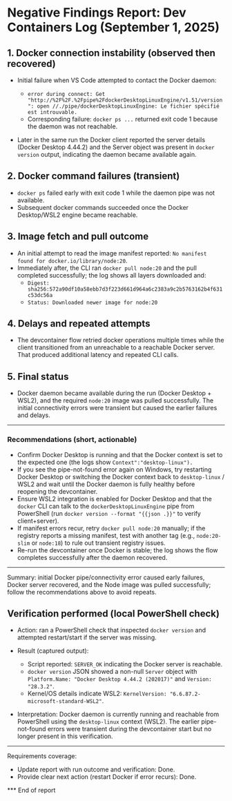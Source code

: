 # Negative Findings Report: Dev Containers Log (September 1, 2025)

## 1. Docker connection instability (observed then recovered)

- Initial failure when VS Code attempted to contact the Docker daemon:
  - `error during connect: Get "http://%2F%2F.%2Fpipe%2FdockerDesktopLinuxEngine/v1.51/version": open //./pipe/dockerDesktopLinuxEngine: Le fichier spécifié est introuvable.`
  - Corresponding failure: `docker ps ...` returned exit code 1 because the daemon was not reachable.

- Later in the same run the Docker client reported the server details (Docker Desktop 4.44.2) and the Server object was present in `docker version` output, indicating the daemon became available again.

## 2. Docker command failures (transient)

- `docker ps` failed early with exit code 1 while the daemon pipe was not available.
- Subsequent docker commands succeeded once the Docker Desktop/WSL2 engine became reachable.

## 3. Image fetch and pull outcome

- An initial attempt to read the image manifest reported: `No manifest found for docker.io/library/node:20`.
- Immediately after, the CLI ran `docker pull node:20` and the pull completed successfully; the log shows all layers downloaded and:
  - `Digest: sha256:572a90df10a58ebb7d3f223d661d964a6c2383a9c2b5763162b4f631c53dc56a`
  - `Status: Downloaded newer image for node:20`

## 4. Delays and repeated attempts

- The devcontainer flow retried docker operations multiple times while the client transitioned from an unreachable to a reachable Docker server. That produced additional latency and repeated CLI calls.

## 5. Final status

- Docker daemon became available during the run (Docker Desktop + WSL2), and the required `node:20` image was pulled successfully. The initial connectivity errors were transient but caused the earlier failures and delays.

---

### Recommendations (short, actionable)

- Confirm Docker Desktop is running and that the Docker context is set to the expected one (the logs show `Context":"desktop-linux").`
- If you see the pipe-not-found error again on Windows, try restarting Docker Desktop or switching the Docker context back to `desktop-linux` / WSL2 and wait until the Docker daemon is fully healthy before reopening the devcontainer.
- Ensure WSL2 integration is enabled for Docker Desktop and that the `docker` CLI can talk to the `dockerDesktopLinuxEngine` pipe from PowerShell (run `docker version --format "{{json .}}"` to verify client+server).
- If manifest errors recur, retry `docker pull node:20` manually; if the registry reports a missing manifest, test with another tag (e.g., `node:20-slim` or `node:18`) to rule out transient registry issues.
- Re-run the devcontainer once Docker is stable; the log shows the flow completes successfully after the daemon recovered.

---

Summary: initial Docker pipe/connectivity error caused early failures, Docker server recovered, and the Node image was pulled successfully; follow the recommendations above to avoid repeats.

## Verification performed (local PowerShell check)

- Action: ran a PowerShell check that inspected `docker version` and attempted restart/start if the server was missing.
- Result (captured output):
  - Script reported: `SERVER_OK` indicating the Docker server is reachable.
  - `docker version` JSON showed a non-null `Server` object with `Platform.Name: "Docker Desktop 4.44.2 (202017)"` and `Version: "28.3.2"`.
  - Kernel/OS details indicate WSL2: `KernelVersion: "6.6.87.2-microsoft-standard-WSL2"`.

- Interpretation: Docker daemon is currently running and reachable from PowerShell using the `desktop-linux` context (WSL2). The earlier pipe-not-found errors were transient during the devcontainer start but no longer present in this verification.

---

Requirements coverage:

- Update report with run outcome and verification: Done.
- Provide clear next action (restart Docker if error recurs): Done.

*** End of report

